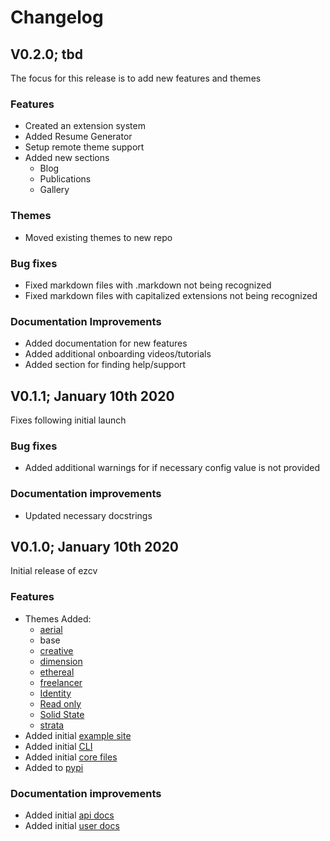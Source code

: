 # Changelog

## V0.2.0; tbd

The focus for this release is to add new features and themes

### Features

- Created an extension system
- Added Resume Generator
- Setup remote theme support
- Added new sections
  - Blog
  - Publications
  - Gallery

### Themes

- Moved existing themes to new repo

### Bug fixes

- Fixed markdown files with .markdown not being recognized
- Fixed markdown files with capitalized extensions not being recognized

### Documentation Improvements

- Added documentation for new features
- Added additional onboarding videos/tutorials
- Added section for finding help/support

## V0.1.1; January 10th 2020

Fixes following initial launch

### Bug fixes

- Added additional warnings for if necessary config value is not provided

### Documentation improvements

- Updated necessary docstrings

## V0.1.0; January 10th 2020

Initial release of ezcv

### Features

- Themes Added:
  - [aerial](https://html5up.net/aerial)
  - base
  - [creative](https://startbootstrap.com/theme/creative)
  - [dimension](https://html5up.net/dimension)
  - [ethereal](https://html5up.net/ethereal)
  - [freelancer](https://startbootstrap.com/theme/freelancer)
  - [Identity](https://html5up.net/identity)
  - [Read only](https://html5up.net/read-only)
  - [Solid State](https://html5up.net/solid-state)
  - [strata](https://html5up.net/strata)
- Added initial [example site](https://github.com/Descent098/ezcv/tree/master/ezcv/example_site)
- Added initial [CLI](https://ezcv.readthedocs.io/en/latest/cli/)
- Added initial [core files](https://github.com/Descent098/ezcv/blob/master/ezcv/core.py#L289-L402)
- Added to [pypi](https://pypi.org/project/ezcv/)

### Documentation improvements

- Added initial [api docs](https://kieranwood.ca/ezcv)
- Added initial [user docs](https://ezcv.readthedocs.io)
